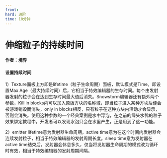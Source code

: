 ```yaml
---
front: 
hard: 进阶
time: 10分钟
---
```


# 伸缩粒子的持续时间

 

#### 作者：境界

 

#### 设置持续时间

1）Texture面板上方即是lifetime（粒子生命周期）面板，默认模式是Time，即设置Max Age（最大持续时间）后，它相当于特效编辑器的生存时间。每个由发射器发射的粒子会在达到生存时间最大值后消失。Snowstorm编辑器还有额外两个参数，Kill in blocks内可以加入原版方块的名称域，即当粒子进入某种方块后便会被游戏销毁而消失，only in blocks相反，只有粒子在这种方块内活动才会显示，否则会消失。使用这种参数的一个经典案例是水中浮泡，在之前的绿头水鸭的粒子效果绑定教程中，开发者可以发现水泡只会在水里产生，正是用到了这一功能。

2）emitter lifetime意为发射器生命周期，active time意为在这个时间内发射器会连续发射粒子，相当于特效编辑器的发射周期长度。sleep time意为发射器在active time结束后，发射器会休息多久，仅当将发射器生命周期的模式改为循环时有效，相当于特效编辑器的发射周期间隔。